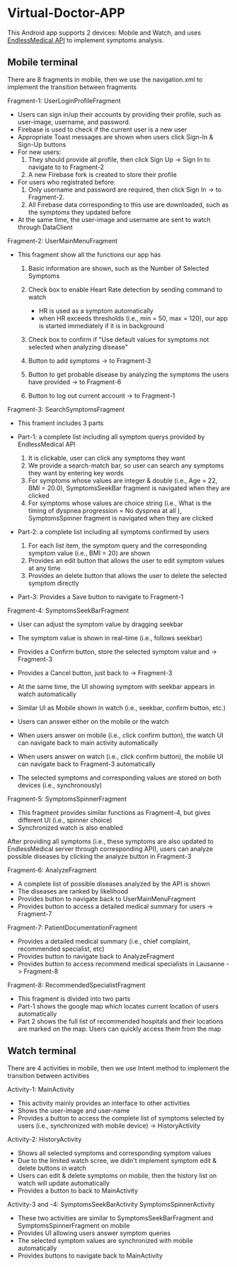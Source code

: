 # Virtual-Doctor-APP
This Android app supports 2 devices: Mobile and Watch, and uses [EndlessMedical API](https://endlessmedical.com/) to implement symptoms analysis.

## Mobile terminal
There are 8 fragments in mobile, then we use the navigation.xml to implement the transition between fragments

Fragment-1: UserLoginProfileFragment
- Users can sign in/up their accounts by providing their profile, such as user-image, username, and password.
- Firebase is used to check if the current user is a new user
- Appropriate Toast messages are shown when users click Sign-In & Sign-Up buttons
- For new users: 
   1. They should provide all profile, then click Sign Up -> Sign In to navigate to to Fragment-2
   1. A new Firebase fork is created to store their profile
- For users who registrated before:
   1. Only username and password are required, then click Sign In -> to Fragment-2.
   1. All Firebase data corresponding to this use are downloaded, such as the symptoms they updated before 
- At the same time, the user-image and username are sent to watch through DataClient

Fragment-2: UserMainMenuFragment
- This fragment show all the functions our app has
   1. Basic information are shown, such as the Number of Selected Symptoms
   1. Check box to enable Heart Rate detection by sending command to watch 
      * HR is used as a symptom automatically
      * when HR exceeds thresholds (i.e., min = 50, max = 120), our app is started immediately if it is in background

   1. Check box to confirm if "Use default values for symptoms not selected when analyzing disease"
   1. Button to add symptoms -> to Fragment-3
   1. Button to get probable disease by analyzing the symptoms the users have provided -> to Fragment-6
   1. Button to log out current account -> to Fragment-1

Fragment-3: SearchSymptomsFragment
- This frament includes 3 parts
- Part-1: a complete list including all symptom querys provided by EndlessMedical API
   1. It is clickable, user can click any symptoms they want
   1. We provide a search-match bar, so user can search any symptoms they want by entering key words
   1. For symptoms whose values are integer & double (i.e., Age = 22, BMI = 20.0), SymptomsSeekBar fragment is navigated when they are clicked
   1. For symptoms whose values are choice string (i.e., What is the timing of dyspnea progression = No dyspnea at all ), 
        SymptomsSpinner fragment is navigated when they are clicked

- Part-2: a complete list including all symptoms confirmed by users
   1. For each list item, the symptom query and the corresponding symptom value (i.e., BMI = 20) are shown
   1. Provides an edit button that allows the user to edit symptom values at any time
   1. Provides an delete button that allows the user to delete the selected symptom directly
- Part-3: Provides a Save button to navigate to Fragment-1

Fragment-4: SymptomsSeekBarFragment
- User can adjust the symptom value by dragging seekbar
- The symptom value is shown in real-time (i.e., follows seekbar)
- Provides a Confirm button, store the selected symptom value and -> Fragment-3
- Provides a Cancel button, just back to -> Fragment-3

- At the same time, the UI showing symptom with seekbar appears in watch automatically 
- Similar UI as Mobile shown in watch (i.e., seekbar, confirm button, etc.)

- Users can answer either on the mobile or the watch 
- When users answer on mobile (i.e., click confirm button), the watch UI can navigate back to main activity automatically
- When users answer on watch (i.e., click confirm button), the mobile UI can navigate back to Fragment-3 automatically 

- The selected symptoms and corresponding values are stored on both devices (i.e., synchronously)

Fragment-5: SymptomsSpinnerFragment
- This fragment provides similar functions as Fragment-4, but gives different UI (i.e., spinner choice)
- Synchronized watch is also enabled

After providing all symptoms (i.e., these symptoms are also updated to EndlessMedical server through corresponding API), 
users can analyze possible diseases by clicking the analyze button in Fragment-3

Fragment-6:  AnalyzeFragment
- A complete list of possible diseases analyzed by the API is shown
- The diseases are ranked by likelihood
- Provides button to navigate back to UserMainMenuFragment
- Provides button to access a detailed medical summary for users -> Fragment-7

Fragment-7:  PatientDocumentationFragment
- Provides a detailed medical summary (i.e., chief complaint, recommended specialist, etc)
- Provides button to navigate back to AnalyzeFragment
- Provides button to access recommend medical specialists in Lausanne -> Fragment-8


Fragment-8:  RecommendedSpecialistFragment
- This fragment is divided into two parts
- Part-1 shows the google map which locates current location of users automatically
- Part 2 shows the full list of recommended hospitals and their locations are marked on the map. Users can quickly access them from the map

## Watch terminal
There are 4 activities in mobile, then we use Intent method to implement the transition between activities

Activity-1: MainActivity
- This activity mainly provides an interface to other activities
- Shows the user-image and user-name
- Provides a button to access the complete list of symptoms selected by users (i.e., synchronized with mobile device) -> HistoryActivity

Activity-2: HistoryActivity
- Shows all selected symptoms and corresponding symptom values
- Due to the limited watch scree, we didn't implement symptom edit & delete buttons in watch
- Users can edit & delete symptoms on mobile, then the history list on watch will update automatically 
- Provides a button to back to MainActivity

Activity-3 and -4: SymptomsSeekBarActivity SymptomsSpinnerActivity
- These two activities are similar to SymptomsSeekBarFragment and SymptomsSpinnerFragment on mobile
- Provides UI allowing users answer symptom queries
- The selected symptom values are synchronized with mobile automatically
- Provides buttons to navigate back to MainActivity


